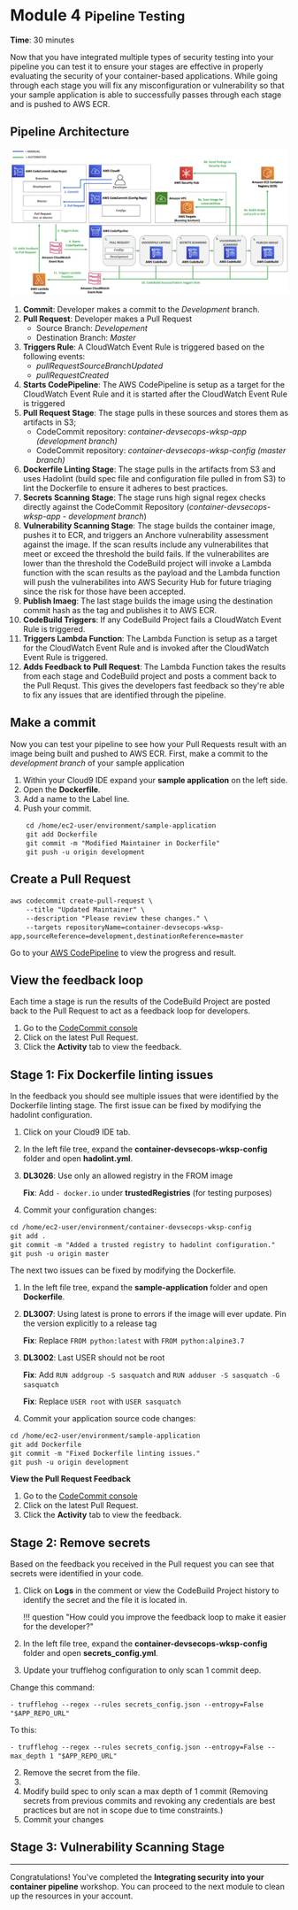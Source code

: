 # Module 4 <small>Pipeline Testing</small>

**Time**: 30 minutes

Now that you have integrated multiple types of security testing into your pipeline you can test it to ensure your stages are effective in properly evaluating the security of your container-based applications.  While going through each stage you will fix any misconfiguration or vulnerability so that your sample application is able to successfully passes through each stage and is pushed to AWS ECR.

## Pipeline Architecture

![Architecture](./images/04-final-arch.png "Pipeline Architecture")

1. **Commit**: Developer makes a commit to the *Development* branch.
2. **Pull Request**: Developer makes a Pull Request
    * Source Branch: *Developement*
    * Destination Branch: *Master*
3. **Triggers Rule**: A CloudWatch Event Rule is triggered based on the following events:
    * *pullRequestSourceBranchUpdated*
    * *pullRequestCreated*
4. **Starts CodePipeline**: The AWS CodePipeline is setup as a target for the CloudWatch Event Rule and it is started after the CloudWatch Event Rule is triggered
5. **Pull Request Stage**: The stage pulls in these sources and stores them as artifacts in S3;
    *  CodeCommit repository: *container-devsecops-wksp-app (development branch)*
    *  CodeCommit repository: *container-devsecops-wksp-config (master branch)*
6. **Dockerfile Linting Stage**: The stage pulls in the artifacts from S3 and uses Hadolint (build spec file and configuration file pulled in from S3) to lint the Dockerfile to ensure it adheres to best practices.
7.  **Secrets Scanning Stage**: The stage runs high signal regex checks directly against the CodeCommit Repository (*container-devsecops-wksp-app - development branch*)
8.  **Vulnerability Scanning Stage**: The stage builds the container image, pushes it to ECR, and triggers an Anchore vulnerability assessment against the image.  If the scan results include any vulnerabilites that meet or exceed the threshold the build fails.  If the vulnerabilites are lower than the threshold the CodeBuild project will invoke a Lambda function with the scan results as the payload and the Lambda function will push the vulnerabilites into AWS Security Hub for future triaging since the risk for those have been accepted.
9.  **Publish Imaeg**: The last stage builds the image using the destination commit hash as the tag and publishes it to AWS ECR.
10. **CodeBuild Triggers**: If any CodeBuild Project fails a CloudWatch Event Rule is triggered.
11. **Triggers Lambda Function**: The Lambda Function is setup as a target for the CloudWatch Event Rule and is invoked after the CloudWatch Event Rule is triggered.
12. **Adds Feedback to Pull Request**:  The Lambda Function takes the results from each stage and CodeBuild project and posts a comment back to the Pull Requst.  This gives the developers fast feedback so they're able to fix any issues that are identified through the pipeline.

## Make a commit

Now you can test your pipeline to see how your Pull Requests result with an image being built and pushed to AWS ECR. First, make a commit to the *development branch* of your sample application

1.	Within your Cloud9 IDE expand your **sample application** on the left side.
2.  Open the **Dockerfile**.
3.  Add a name to the Label line.
4.  Push your commit.

```
    cd /home/ec2-user/environment/sample-application
    git add Dockerfile
    git commit -m "Modified Maintainer in Dockerfile"
    git push -u origin development
```

## Create a Pull Request

```
aws codecommit create-pull-request \
    --title "Updated Maintainer" \
    --description "Please review these changes." \
    --targets repositoryName=container-devsecops-wksp-app,sourceReference=development,destinationReference=master
```

Go to your <a href="https://us-east-2.console.aws.amazon.com/codesuite/codepipeline/pipelines/container-devsecops-wksp-pipeline/view" target="_blank">AWS CodePipeline</a> to view the progress and result.

## View the feedback loop

Each time a stage is run the results of the CodeBuild Project are posted back to the Pull Request to act as a feedback loop for developers.

1. Go to the <a href="https://us-east-2.console.aws.amazon.com/codesuite/codecommit/repositories/container-devsecops-wksp-app/pull-requests?region=us-east-2&status=OPEN" target="_blank">CodeCommit console</a>
2. Click on the latest Pull Request.
3. Click the **Activity** tab to view the feedback.

## Stage 1: Fix Dockerfile linting issues

In the feedback you should see multiple issues that were identified by the Dockerfile linting stage.  The first issue can be fixed by modifying the hadolint configuration.

1. Click on your Cloud9 IDE tab.

2. In the left file tree, expand the **container-devsecops-wksp-config** folder and open **hadolint.yml**.

3.  **DL3026**: Use only an allowed registry in the FROM image

    **Fix**: Add `- docker.io` under **trustedRegistries** (for testing purposes)

4.  Commit your configuration changes:

```
cd /home/ec2-user/environment/container-devsecops-wksp-config
git add .
git commit -m "Added a trusted registry to hadolint configuration."
git push -u origin master
```

The next two issues can be fixed by modifying the Dockerfile.

1.  In the left file tree, expand the **sample-application** folder and open **Dockerfile**.

2. **DL3007**: Using latest is prone to errors if the image will ever update. Pin the version explicitly to a release tag

    **Fix**: Replace `FROM python:latest` with `FROM python:alpine3.7`

3. **DL3002**: Last USER should not be root

    **Fix**: Add `RUN addgroup -S sasquatch` and `RUN adduser -S sasquatch -G sasquatch`
    
    **Fix**: Replace `USER root` with `USER sasquatch`

4.  Commit your application source code changes:

```
cd /home/ec2-user/environment/sample-application
git add Dockerfile
git commit -m "Fixed Dockerfile linting issues."
git push -u origin development
```

**View the Pull Request Feedback**
1. Go to the <a href="https://us-east-2.console.aws.amazon.com/codesuite/codecommit/repositories/container-devsecops-wksp-app/pull-requests?region=us-east-2&status=OPEN" target="_blank">CodeCommit console</a>
2. Click on the latest Pull Request.
3. Click the **Activity** tab to view the feedback.

## Stage 2: Remove secrets

Based on the feedback you received in the Pull request you can see that secrets were identified in your code.  

1. Click on **Logs** in the comment or view the CodeBuild Project history to identify the secret and the file it is located in.
    
    !!! question "How could you improve the feedback loop to make it easier for the developer?"

2. In the left file tree, expand the **container-devsecops-wksp-config** folder and open **secrets_config.yml**.

2. Update your trufflehog configuration to only scan 1 commit deep.

Change this command:


```
- trufflehog --regex --rules secrets_config.json --entropy=False "$APP_REPO_URL"
```
To this:
```
- trufflehog --regex --rules secrets_config.json --entropy=False --max_depth 1 "$APP_REPO_URL"
```


2. Remove the secret from the file.
3. 
3. Modify build spec to only scan a max depth of 1 commit (Removing secrets from previous commits and revoking any credentials are best practices but are not in scope due to time constraints.)
3. Commit your changes

## Stage 3: Vulnerability Scanning Stage

---

Congratulations!  You've completed the **Integrating security into your container pipeline** workshop. You can proceed to the next module to clean up the resources in your account.